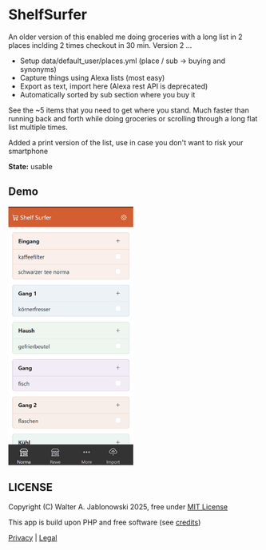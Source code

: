 # ShelfSurfer

An older version of this enabled me doing groceries with a long list in 2 places inclding 2 times checkout in 30 min. Version 2 ...

- Setup data/default_user/places.yml (place / sub -> buying and synonyms)
- Capture things using Alexa lists (most easy)
- Export as text, import here (Alexa rest API is deprecated)
- Automatically sorted by sub section where you buy it

See the ~5 items that you need to get where you stand. Much faster than running back and forth while doing groceries or scrolling through a long flat list multiple times.

Added a print version of the list, use in case you don't want to risk your smartphone

**State:** usable


## Demo

<img src="misc/img.png" alt="alt text" width="250">


LICENSE
----------------------------------------------------------

Copyright (C) Walter A. Jablonowski 2025, free under [MIT License](LICENSE)

This app is build upon PHP and free software (see [credits](credits.md))

[Privacy](https://walter-a-jablonowski.github.io/privacy.html) | [Legal](https://walter-a-jablonowski.github.io/imprint.html)
